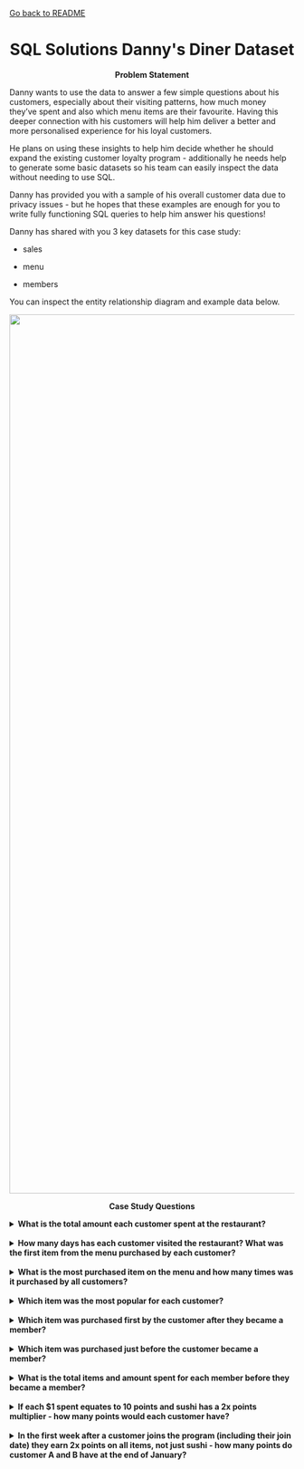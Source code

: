 [Go back to README](README.md)

<div align="center"> 
<h1> SQL Solutions Danny's Diner Dataset </h1>
</div>

**<div align='center'> Problem Statement </div>**


Danny wants to use the data to answer a few simple questions about his customers, especially about their visiting patterns, how much money they’ve spent and also which menu items are their favourite. Having this deeper connection with his customers will help him deliver a better and more personalised experience for his loyal customers.

He plans on using these insights to help him decide whether he should expand the existing customer loyalty program - additionally he needs help to generate some basic datasets so his team can easily inspect the data without needing to use SQL.

Danny has provided you with a sample of his overall customer data due to privacy issues - but he hopes that these examples are enough for you to write fully functioning SQL queries to help him answer his questions!

Danny has shared with you 3 key datasets for this case study:

- sales

- menu

- members

You can inspect the entity relationship diagram and example data below.

<div align="center"> 
<img width="1553" alt="Screenshot 2023-11-11 at 6 59 40 PM" src="https://github.com/afnfyz/sql_challenges/assets/124072294/763f9bfc-a37a-40b9-a96c-dcb814ffbd0f">
</div>

**<div align='center'> Case Study Questions </div>**


<details>
  <summary><strong>What is the total amount each customer spent at the restaurant?</strong></summary>

  ```SQL
  SELECT s.customer_id, sum(price)
FROM SALES s
JOIN MENU me
ON me.product_id = s.product_id
GROUP BY s.CUSTOMER_ID;
  ```
  Customer spending details...
</details>

<br>

<details>
  <summary><strong>How many days has each customer visited the restaurant? What was the first item from the menu purchased by each customer?</strong></summary>
Days Visited:
 
 ```SQL
 SELECT s.customer_id, count(DISTINCT s.order_date)
FROM SALES s
GROUP BY s.CUSTOMER_ID;
```
First Orders for Each Customer:

```SQL
SELECT s.customer_id,
       first_order.first_order_date,
       me.product_name
FROM (
    SELECT customer_id,
           MIN(order_date) AS first_order_date
    FROM SALES
    GROUP BY customer_id
) AS first_order
JOIN SALES s ON s.customer_id = first_order.customer_id
JOIN MENU me ON me.product_id = s.product_id
WHERE s.order_date = first_order.first_order_date;
```

  Customer visit and first purchase details...
</details>

<br>

<details>
  <summary><strong>What is the most purchased item on the menu and how many times was it purchased by all customers?</strong></summary>

```SQL
SELECT s.customer_id, me.product_name, count(*) as "number of times purchased"
FROM SALES s
JOIN MENU me
ON me.product_id = s.product_id
GROUP BY s.customer_id, me.product_name;
```

  Most purchased item details...
</details>

<br>

<details>
  <summary><strong>Which item was the most popular for each customer?</strong></summary>

 ``` SQL 
SELECT s.customer_id,
       me.product_name,
       COUNT(*) AS number_of_times_purchased
FROM SALES s
JOIN MENU me ON me.product_id = s.product_id
GROUP BY s.customer_id, me.product_name
HAVING COUNT(*) = (
    SELECT MAX(purchase_count)
    FROM (
        SELECT customer_id, product_id, COUNT(*) AS purchase_count
        FROM SALES
        GROUP BY customer_id, product_id
    ) AS max_counts
    WHERE max_counts.customer_id = s.customer_id
)
ORDER BY s.customer_id;
```
  Most popular item for each customer details...
</details>

<br>

<details>
  <summary><strong>Which item was purchased first by the customer after they became a member?</strong></summary>

  <!-- Your detailed explanation goes here -->
  First purchase after becoming a member details...
</details>

<br>

<details>
  <summary><strong>Which item was purchased just before the customer became a member?</strong></summary>

  <!-- Your detailed explanation goes here -->
  Purchase just before becoming a member details...
</details>

<br>

<details>
  <summary><strong>What is the total items and amount spent for each member before they became a member?</strong></summary>

  <!-- Your detailed explanation goes here -->
  Member spending details before joining...
</details>

<br>

<details>
  <summary><strong>If each $1 spent equates to 10 points and sushi has a 2x points multiplier - how many points would each customer have?</strong></summary>

```SQL
SELECT s.customer_id, 
       sum(me.price * CASE WHEN me.product_name = 'sushi' THEN 20 ELSE 10 END) AS "Points"
FROM SALES s
JOIN MENU me
ON me.product_id = s.product_id
GROUP BY s.customer_id;
```
  Points calculation details...
</details>

<br>

<details>
  <summary><strong>In the first week after a customer joins the program (including their join date) they earn 2x points on all items, not just sushi - how many points do customer A and B have at the end of January?</strong></summary>

  <!-- Your detailed explanation goes here -->
  Points calculation for the first week details...
</details>
